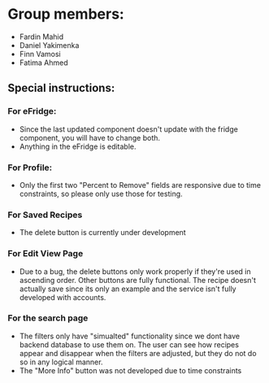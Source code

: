 # Group members:

- Fardin Mahid
- Daniel Yakimenka
- Finn Vamosi
- Fatima Ahmed

## Special instructions:

### For eFridge:
- Since the last updated component doesn't update with the fridge component, you will have to change both.
- Anything in the eFridge is editable.

### For Profile:
- Only the first two "Percent to Remove" fields are responsive due to time constraints, so please only use those for testing.

### For Saved Recipes
- The delete button is currently under development

### For Edit View Page
- Due to a bug, the delete buttons only work properly if they're used in ascending order. Other buttons are fully functional. The recipe doesn't actually save since its only an example and the service isn't fully developed with accounts.

### For the search page
- The filters only have "simualted" functionality since we dont have backend database to use them on. The user can see how recipes appear and disappear when the filters are adjusted, but they do not do so in any logical manner.
- The "More Info" button was not developed due to time constraints

### 
